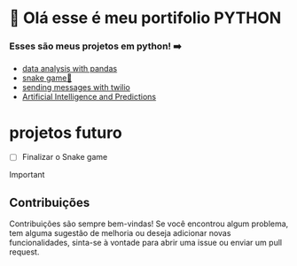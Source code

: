 # 👋 Olá esse é meu portifolio PYTHON

### Esses são meus projetos em python! ➡️

<ul>
<li><a href="https://github.com/jH0NYSS/py/tree/main/Analisando_dados">data analysis with pandas</a></li>
<li><a href="https://github.com/jH0NYSS/py/tree/main/game">snake game🐍</a></li>
<li><a href="https://github.com/jH0NYSS/py/tree/main/msg_twilio">sending messages with twilio</a></li>
<li><a href="https://github.com/jH0NYSS/py/tree/main/previs%C3%B5es_IA">Artificial Intelligence and Predictions</a></li>
</ul>

# projetos futuro
- [ ] Finalizar o Snake game
      
> [!IMPORTANT]
> ## Contribuições
>
>Contribuições são sempre bem-vindas! Se você encontrou algum problema, tem alguma sugestão de melhoria ou deseja adicionar novas funcionalidades, sinta-se à vontade para abrir uma issue ou enviar um pull request.
